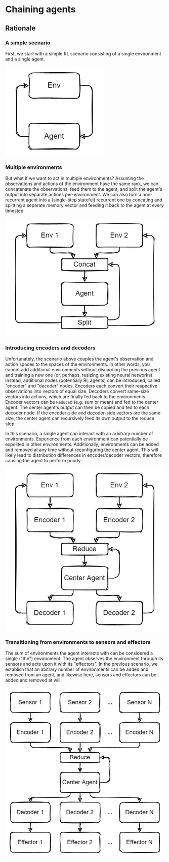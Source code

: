 # Chaining agents

## Rationale
### A simple scenario
First, we start with a simple RL scenario consisting of a single environment and a single agent.

![Simple scenario](images/1-simple-scenario.drawio.png)

### Multiple environments
But what if we want to act in multiple environments? Assuming the observations and actions of the environment have the same rank, we can concatenate the observations, feed them to the agent, and split the agent's output into separate actions per-environment. We can also turn a non-recurrent agent into a (single-step stateful) recurrent one by concating and splitting a separate memory vector and feeding it back to the agent at every timestep.

![Multi-env](images/2-multi-env.drawio.png)

### Introducing encoders and decoders
Unfortunately, the scenario above couples the agent's observation and action spaces to the spaces of the environments. In other words, you cannot add additional environments without discarding the previous agent and training a new one (or, perhaps, resizing existing neural networks). Instead, additional nodes (potentially RL agents) can be introduced, called "encoder" and "decoder" nodes. Encoders each convert their respective observations into vectors of equal size. Decoders convert same-size vectors into actions, which are finally fed back to the environments. Encoder vectors can be `Reduce`d (e.g. sum or mean) and fed to the center agent. The center agent's output can then be copied and fed to each decoder node. If the encoder-side and decoder-side vectors are the same size, the center agent can recursively feed its own output to the reduce step.

In this scenario, a single agent can interact with an arbitrary number of environments. Experience from each environment can potentially be expolited in other environments. Additionally, environments can be added and removed at any time without reconfiguring the center agent. This will likely lead to distribution differences in encoder/decoder vectors, therefore causing the agent to perform poorly.

![Encoders and decoders](images/3-enc-dec.drawio.png)

### Transitioning from environments to sensors and effectors
The sum of environments the agent interacts with can be considered a single ("the") environment. The agent observes the environment through its sensors and acts upon it with its "effectors". In the previous scenario, we establish that an abitrary number of environments can be added and removed from an agent, and likewise here, sensors and effectors can be added and removed at will.

![Sensors and effectors](images/4-sensors-effectors.drawio.png)
